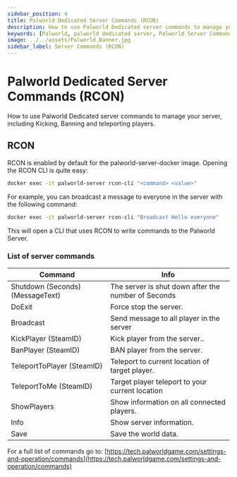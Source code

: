 ```yaml
---
sidebar_position: 4
title: Palworld Dedicated Server Commands (RCON)
description: How to use Palworld Dedicated server commands to manage your server, including Kicking, Banning and teleporting players.
keywords: [Palworld, palworld dedicated server, Palworld Server Commands, Palworld server how to ban player, Palworld server how to kick player]
image: ../../assets/Palworld_Banner.jpg
sidebar_label: Server Commands (RCON)
---
```

<!-- markdownlint-disable-next-line -->
# Palworld Dedicated Server Commands (RCON)

How to use Palworld Dedicated server commands to manage your server,
including Kicking, Banning and teleporting players.

## RCON

RCON is enabled by default for the palworld-server-docker image.
Opening the RCON CLI is quite easy:

```bash
docker exec -it palworld-server rcon-cli "<command> <value>"
```

For example, you can broadcast a message to everyone in the server with the following command:

```bash
docker exec -it palworld-server rcon-cli "Broadcast Hello everyone"
```

This will open a CLI that uses RCON to write commands to the Palworld Server.

### List of server commands

| Command                          | Info                                                |
|----------------------------------|-----------------------------------------------------|
| Shutdown (Seconds) (MessageText) | The server is shut down after the number of Seconds |
| DoExit                           | Force stop the server.                              |
| Broadcast                        | Send message to all player in the server            |
| KickPlayer (SteamID)             | Kick player from the server..                       |
| BanPlayer (SteamID)              | BAN player from the server.                         |
| TeleportToPlayer (SteamID)       | Teleport to current location of target player.      |
| TeleportToMe (SteamID)           | Target player teleport to your current location     |
| ShowPlayers                      | Show information on all connected players.          |
| Info                             | Show server information.                            |
| Save                             | Save the world data.                                |

For a full list of commands go to: [https://tech.palworldgame.com/settings-and-operation/commands](https://tech.palworldgame.com/settings-and-operation/commands)
